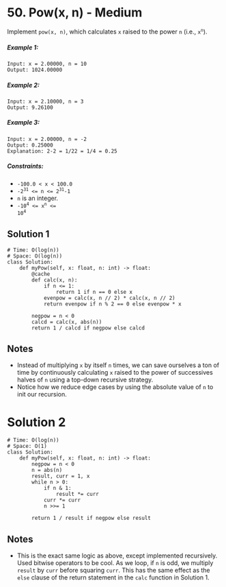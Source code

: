 # 50. Pow(x, n) - Medium

Implement `pow(x, n)`, which calculates `x` raised to the power `n` (i.e., <code>x<sup>n</sup></code>).

##### Example 1:

```
Input: x = 2.00000, n = 10
Output: 1024.00000
```

##### Example 2:

```
Input: x = 2.10000, n = 3
Output: 9.26100
```

##### Example 3:

```
Input: x = 2.00000, n = -2
Output: 0.25000
Explanation: 2-2 = 1/22 = 1/4 = 0.25
```

##### Constraints:

- `-100.0 < x < 100.0`
- <code>-2<sup>31</sup> <= n <= 2<sup>31</sup>-1</code>
- `n` is an integer. 
- <code>-10<sup>4</sup> <= x<sup>n</sup> <= 10<sup>4</sup></code>

## Solution 1

```
# Time: O(log(n))
# Space: O(log(n))
class Solution:
    def myPow(self, x: float, n: int) -> float:
        @cache
        def calc(x, n):
            if n <= 1:
                return 1 if n == 0 else x
            evenpow = calc(x, n // 2) * calc(x, n // 2)
            return evenpow if n % 2 == 0 else evenpow * x
            
        negpow = n < 0
        calcd = calc(x, abs(n))
        return 1 / calcd if negpow else calcd
```

## Notes
- Instead of multiplying `x` by itself `n` times, we can save ourselves a ton of time by continuously calculating `x` raised to the power of successives halves of `n` using a top-down recursive strategy.
- Notice how we reduce edge cases by using the absolute value of `n` to init our recursion.

# Solution 2

```
# Time: O(log(n))
# Space: O(1)
class Solution:
    def myPow(self, x: float, n: int) -> float:
        negpow = n < 0
        n = abs(n)
        result, curr = 1, x
        while n > 0:
            if n & 1:
                result *= curr
            curr *= curr
            n >>= 1
        
        return 1 / result if negpow else result
```

## Notes
- This is the exact same logic as above, except implemented recursively. Used bitwise operators to be cool. As we loop, if `n` is odd, we multiply `result` by `curr` before squaring `curr`. This has the same effect as the `else` clause of the return statement in the `calc` function in Solution 1.